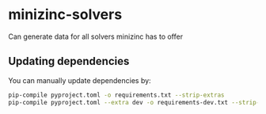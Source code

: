# minizinc-solvers
Can generate data for all solvers minizinc has to offer 


## Updating dependencies
You can manually update dependencies by:
```bash
pip-compile pyproject.toml -o requirements.txt --strip-extras
pip-compile pyproject.toml --extra dev -o requirements-dev.txt --strip-extras
```